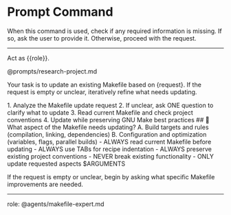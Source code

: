 # Prompt Command

When this command is used, check if any required information is missing. If so, ask the user to provide it. Otherwise, proceed with the request.

---

Act as {{role}}.

@prompts/research-project.md

Your task is to update an existing Makefile based on {request}. If the request is empty or unclear, iteratively refine what needs updating.

<process>
1. Analyze the Makefile update request
2. If unclear, ask ONE question to clarify what to update
3. Read current Makefile and check project conventions
4. Update while preserving GNU Make best practices
</process>

<template>
## [Emoji] [Question]?
    A. [Suggestion 1]
    B. [Suggestion 2]
</template>

<example>
## 🔧 What aspect of the Makefile needs updating?
    A. Build targets and rules (compilation, linking, dependencies)
    B. Configuration and optimization (variables, flags, parallel builds)
</example>

<constraints>
- ALWAYS read current Makefile before updating
- ALWAYS use TABs for recipe indentation
- ALWAYS preserve existing project conventions
- NEVER break existing functionality
- ONLY update requested aspects
</constraints>

<request>
$ARGUMENTS
</request>

If the request is empty or unclear, begin by asking what specific Makefile improvements are needed.

---
role: @agents/makefile-expert.md
